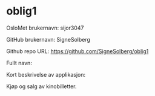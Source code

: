 # oblig1
OsloMet brukernavn: sijor3047

GitHub brukernavn: SigneSolberg

Github repo URL: https://github.com/SigneSolberg/oblig1

Fullt navn: 

Kort beskrivelse av applikasjon: 

Kjøp og salg av kinobilletter. 

